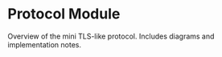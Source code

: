 # Protocol Module

Overview of the mini TLS-like protocol. Includes diagrams and implementation notes.
